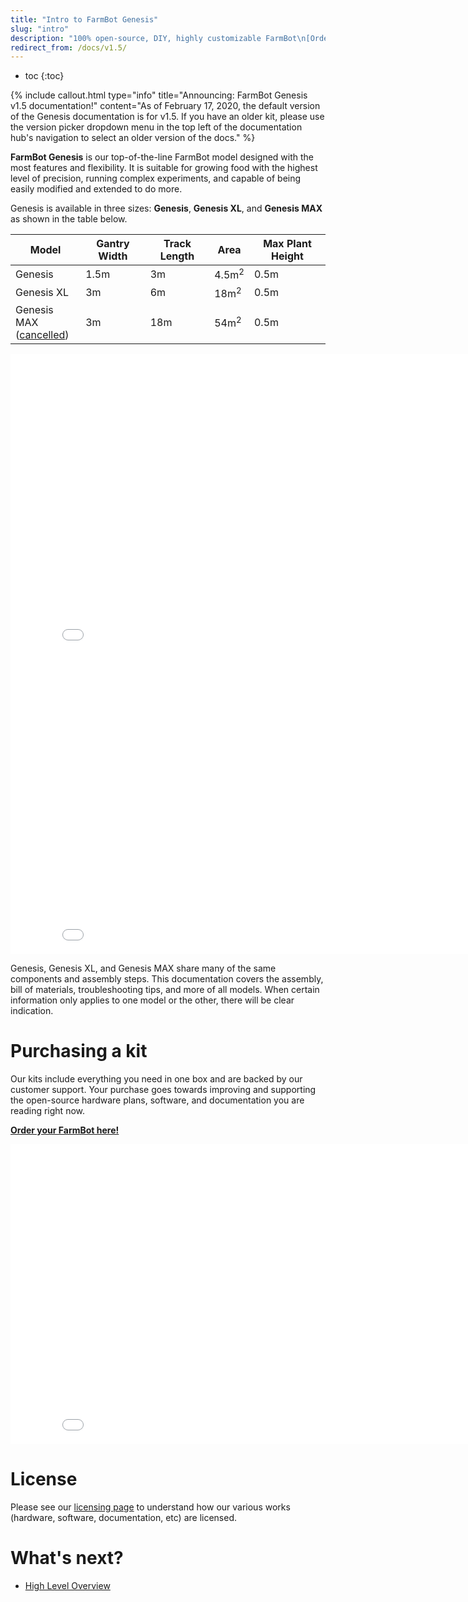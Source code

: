 ```yaml
---
title: "Intro to FarmBot Genesis"
slug: "intro"
description: "100% open-source, DIY, highly customizable FarmBot\n[Order yours here!](http://buy.farm.bot/)"
redirect_from: /docs/v1.5/
---
```


* toc
{:toc}


{%
include callout.html
type="info"
title="Announcing: FarmBot Genesis v1.5 documentation!"
content="As of February 17, 2020, the default version of the Genesis documentation is for v1.5. If you have an older kit, please use the version picker dropdown menu in the top left of the documentation hub's navigation to select an older version of the docs."
%}

**FarmBot Genesis** is our top-of-the-line FarmBot model designed with the most features and flexibility. It is suitable for growing food with the highest level of precision, running complex experiments, and capable of being easily modified and extended to do more.

Genesis is available in three sizes: **Genesis**, **Genesis XL**, and **Genesis MAX** as shown in the table below.

|Model                         |Gantry Width                  |Track Length                  |Area                          |Max Plant Height              |
|------------------------------|------------------------------|------------------------------|------------------------------|------------------------------|
|Genesis                       |1.5m                          |3m                            |4.5m<sup>2</sup>              |0.5m
|Genesis XL                    |3m                            |6m                            |18m<sup>2</sup>               |0.5m
|Genesis MAX<br>([cancelled](https://farm.bot/blogs/news/putting-farmbot-genesis-max-and-express-max-on-hold))|3m                            |18m                           |54m<sup>2</sup>               |0.5m



<iframe class="embedly-embed" src="//cdn.embedly.com/widgets/media.html?src=https%3A%2F%2Fwww.youtube.com%2Fembed%2F60htrqei_U0%3Ffeature%3Doembed&url=http%3A%2F%2Fwww.youtube.com%2Fwatch%3Fv%3D60htrqei_U0&image=https%3A%2F%2Fi.ytimg.com%2Fvi%2F60htrqei_U0%2Fhqdefault.jpg&key=f2aa6fc3595946d0afc3d76cbbd25dc3&type=text%2Fhtml&schema=youtube" width="854" height="480" scrolling="no" frameborder="0" allow="autoplay; fullscreen" allowfullscreen="true"></iframe>



<iframe class="embedly-embed" src="//cdn.embedly.com/widgets/media.html?src=https%3A%2F%2Fwww.youtube.com%2Fembed%2F6XWiTzFPWWc%3Ffeature%3Doembed&display_name=YouTube&url=https%3A%2F%2Fwww.youtube.com%2Fwatch%3Fv%3D6XWiTzFPWWc&image=https%3A%2F%2Fi.ytimg.com%2Fvi%2F6XWiTzFPWWc%2Fhqdefault.jpg&key=f2aa6fc3595946d0afc3d76cbbd25dc3&type=text%2Fhtml&schema=youtube" width="854" height="480" scrolling="no" title="YouTube embed" frameborder="0" allow="autoplay; fullscreen" allowfullscreen="true"></iframe>

Genesis, Genesis XL, and Genesis MAX share many of the same components and assembly steps. This documentation covers the assembly, bill of materials, troubleshooting tips, and more of all models. When certain information only applies to one model or the other, there will be clear indication.

# Purchasing a kit
Our kits include everything you need in one box and are backed by our customer support. Your purchase goes towards improving and supporting the open-source hardware plans, software, and documentation you are reading right now.

**[Order your FarmBot here!](http://buy.farm.bot)**

<iframe class="embedly-embed" src="//cdn.embedly.com/widgets/media.html?src=https%3A%2F%2Fwww.youtube.com%2Fembed%2F_jw98qozK4s%3Ffeature%3Doembed&url=http%3A%2F%2Fwww.youtube.com%2Fwatch%3Fv%3D_jw98qozK4s&image=https%3A%2F%2Fi.ytimg.com%2Fvi%2F_jw98qozK4s%2Fhqdefault.jpg&key=02466f963b9b4bb8845a05b53d3235d7&type=text%2Fhtml&schema=youtube" width="854" height="480" scrolling="no" frameborder="0" allowfullscreen></iframe>

# License
Please see our [licensing page](http://licensing.farm.bot) to understand how our various works (hardware, software, documentation, etc) are licensed.

# What's next?

 * [High Level Overview](intro/high-level-overview.md)
